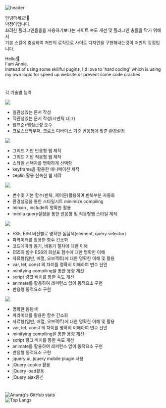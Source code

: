 ![header](https://capsule-render.vercel.app/api?type=waving&color=0:ec99b4,100:9ad7ec&height=180&section=header&text=박정아&desc=UI%20Developer%20and%20Teacher&fontSize=32&animation=twinkling&fontColor=ffffff&fontAlign=88&fontAlignY=35&descAlign=80&descAlignY=50)


안녕하세요!🤗 <br/>
박정아입니다. <br/>
화려한 플러그인들을을 사용하기보다는 사이트 속도 개선 및 플러그인 충돌을 막기 위해서 <br/>
기본 스킬에 충실하여 저만의 로직으로 사이트 디자인을 구현해내는것이 저만의 강점입니다.<br/>
 
 

Hello!🤗 <br/>
I'am Annie. <br/>
Instead of using some skillful pugins, I'd love to 'hard coding' which is using my own logic for speed up website or prevent some code crashes<br/>


 #
  각 기술별 능력 
  
  <img src="https://img.shields.io/badge/HTML5-ff0000?style=flat-square&logo=html5&logoColor=white"/>
  <ul>
    <li>일관성있는 문서 작성</li>
    <li>직관성있는 문서 작성(시멘틱 태그)</li>
    <li>웹표준•웹접근성 준수</li>
    <li>크로스브라우저, 크로스 디바이스 기준 반응형에 맞춘 환경설정</li>
  </ul>
  
  <img src="https://img.shields.io/badge/CSS3-ff4e00?style=flat-square&logo=CSS3&logoColor=white"/>
   <ul>
    <li>그리드 기반 반응형 웹 제작</li>
    <li>그리드 기반 적응형 웹 제작</li>
    <li>스타일 선택자를 명확하게 선택함</li>
    <li>keyframe을 활용한 애니메이션 제작</li>
    <li>zeplin 활용 신속한 웹 제작</li>
  </ul>
  
  <img src="https://img.shields.io/badge/SCSS-0096ff?style=flat-square&logo=Sass&logoColor=white"/>
  <ul>
    <li>변수및 기본 함수(반복, 제어문)활용하여 반복부분 자동화</li>
    <li>환경설정을 통한 스타일시트 minimize compiling</li>
    <li>minxin , include의 명확한 활용</li>
    <li>media query설정을 통한 반응형 및 적응형웹 스타일 제작</li>
  </ul>
  
  <img src="https://img.shields.io/badge/JavaScript-ffc000?style=flat-square&logo=JavaScript&logoColor=white"/>
   <ul>
    <li>ES5, ES6 버전별로 명확한 돔탐색(element, query selector)</li>
    <li>파라미터를 활용한 함수 간소화</li>
    <li>코드에따라 동기, 비동기 절차에 대한 이해</li>
    <li>ES5의 함수 ES6의 화살표 함수에 대한 명확한 이해</li>
    <li>자료형(일반, 배열, 오브젝트)에 대한 명확한 이해 및 활용</li>
    <li>var, let, const 의 차이를 명확히 이해하여 변수 선언</li>
    <li>minifying compiling을 통한 용량 개선</li>
    <li>script 링크 배치를 통한 속도 개선</li>
    <li>animate를 활용하여 레퍼런스 없이 동적요소 구현</li>
    <li>반응형 동적요소 구현</li> 
  </ul>
  
  <img src="https://img.shields.io/badge/jQuery-24ac00?style=flat-square&logo=jQuery&logoColor=white"/>
   <ul>
    <li>명확한 돔탐색</li>
    <li>파라미터를 활용한 함수 간소화</li>
    <li>자료형(일반, 배열, 오브젝트)에 대한 명확한 이해 및 활용</li>
    <li>var, let, const 의 차이를 명확히 이해하여 변수 선언</li>
    <li>minifying compiling을 통한 용량 개선</li>
    <li>script 링크 배치를 통한 속도 개선</li>
    <li>animate를 활용하여 레퍼런스 없이 동적요소 구현</li>
    <li>반응형 동적요소 구현</li> 
    <li>jquery ui, jquery mobile plugin 사용</li>
    <li>jQuery cookie 활용</li>
    <li>jQuery load활용</li>
    <li>jQuery ajax통신</li>
  </ul>
  
 #


![Anurag's GitHub stats](https://github-readme-stats.vercel.app/api?username=anniep8911&theme=moltack&show_icons=true) <br/>
![Top Langs](https://github-readme-stats.vercel.app/api/top-langs/?username=anniep8911&layout=compact&theme=moltack)

 
